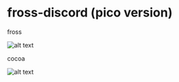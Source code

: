 # fross-discord (pico version)
fross

![alt text](https://cdn.discordapp.com/attachments/840605228034424855/854152523867095120/okayy.PNG)

cocoa

![alt text](https://cdn.discordapp.com/attachments/840605228034424855/854147927064444938/okay.PNG)
